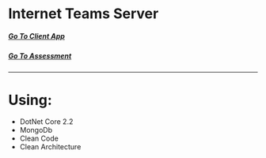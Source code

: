 # Internet Teams Server  

##### [Go To Client App](https://github.com/AviNessimian/internet-teams-app "Client Side")
##### [Go To Assessment](/docs/Exercise-Details.md)
___

# Using:
  * DotNet Core 2.2
  * MongoDb
  * Clean Code
  * Clean Architecture 
  










